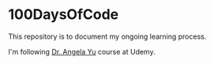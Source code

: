 # 100DaysOfCode
This repository is to document my ongoing learning process.

I'm following [Dr. Angela Yu](https://www.udemy.com/user/4b4368a3-b5c8-4529-aa65-2056ec31f37e/) course at Udemy.
